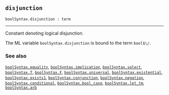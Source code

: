 ## `disjunction`

``` hol4
boolSyntax.disjunction : term
```

------------------------------------------------------------------------

Constant denoting logical disjunction.

The ML variable `boolSyntax.disjunction` is bound to the term `bool$\/`.

### See also

[`boolSyntax.equality`](#boolSyntax.equality),
[`boolSyntax.implication`](#boolSyntax.implication),
[`boolSyntax.select`](#boolSyntax.select),
[`boolSyntax.T`](#boolSyntax.T), [`boolSyntax.F`](#boolSyntax.F),
[`boolSyntax.universal`](#boolSyntax.universal),
[`boolSyntax.existential`](#boolSyntax.existential),
[`boolSyntax.exists1`](#boolSyntax.exists1),
[`boolSyntax.conjunction`](#boolSyntax.conjunction),
[`boolSyntax.negation`](#boolSyntax.negation),
[`boolSyntax.conditional`](#boolSyntax.conditional),
[`boolSyntax.bool_case`](#boolSyntax.bool_case),
[`boolSyntax.let_tm`](#boolSyntax.let_tm),
[`boolSyntax.arb`](#boolSyntax.arb)
